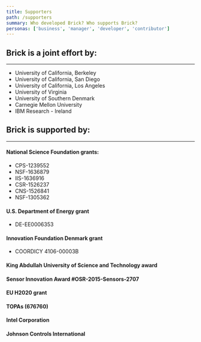 ```yaml
---
title: Supporters
path: /supporters
summary: Who developed Brick? Who supports Brick?
personas: ['business', 'manager', 'developer', 'contributor']
---
```


## Brick is a joint effort by:
---

- University of California, Berkeley
- University of California, San Diego
- University of California, Los Angeles
- University of Virginia
- University of Southern Denmark
- Carnegie Mellon University
- IBM Research - Ireland

## Brick is supported by:
---
#### National Science Foundation grants:
- CPS-1239552
- NSF-1636879
- IIS-1636916
- CSR-1526237
- CNS-1526841
- NSF-1305362


#### U.S. Department of Energy grant
- DE-EE0006353

#### Innovation Foundation Denmark grant
- COORDICY 4106-00003B

#### King Abdullah University of Science and Technology award

#### Sensor Innovation Award #OSR-2015-Sensors-2707

#### EU H2020 grant

#### TOPAs (676760)

#### Intel Corporation

#### Johnson Controls International